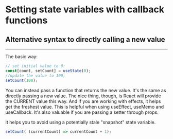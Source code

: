 # Setting state variables with callback functions

## Alternative syntax to directly calling a new value

-----------------------

The basic way:


```jsx
// set initial value to 0:
const[count, setCount] = useState(0);
//update the value to 100;
setCount(100);
```

You can instead pass a function that returns the new value.
It's the same as directly passing a new value.
The nice thing, though, is React will provide the CURRENT value this way.
And if you are working with effects, it helps get the freshest value.
This is helpful when using useEffect, useMemo and useCallback.
It's also valuable if you are passing a setter through props.

It helps you to avoid using a potentially stale "snapshot" state variable.

```jsx
setCount( (currentCount) => currentCount + 1);
```

